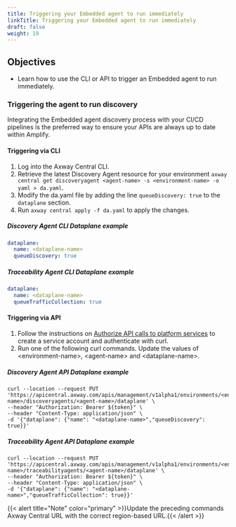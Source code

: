 ```yaml
---
title: Triggering your Embedded agent to run immediately
linkTitle: Triggering your Embedded agent to run immediately
draft: false
weight: 19
---
```


## Objectives

* Learn how to use the CLI or API to trigger an Embedded agent to run immediately.

### Triggering the agent to run discovery

Integrating the Embedded agent discovery process with your CI/CD pipelines is the preferred way to ensure your APIs are always up to date within Amplify.

#### Triggering via CLI

1. Log into the Axway Central CLI.
2. Retrieve the latest Discovery Agent resource for your environment `axway central get discoveryagent <agent-name> -s <environment-name> -o yaml > da.yaml`.
3. Modify the da.yaml file by adding the line `queueDiscovery: true` to the `dataplane` section.
4. Run `axway central apply -f da.yaml` to apply the changes.

##### Discovery Agent CLI Dataplane example

```yaml
dataplane:
  name: <dataplane-name>
  queueDiscovery: true
```

##### Traceability Agent CLI Dataplane example

```yaml
dataplane:
  name: <dataplane-name>
  queueTrafficCollection: true
```

#### Triggering via API

1. Follow the instructions on [Authorize API calls to platform services](/docs/integrate_with_central/platform-auth-examples/) to create a service account and authenticate with curl.
2. Run one of the following curl commands. Update the values of &lt;environment-name&gt;, &lt;agent-name&gt; and &lt;dataplane-name&gt;.

##### Discovery Agent API Dataplane example

```shell
curl --location --request PUT 'https://apicentral.axway.com/apis/management/v1alpha1/environments/<environment-name>/discoveryagents/<agent-name>/dataplane' \
--header "Authorization: Bearer ${token}" \
--header "Content-Type: application/json" \
-d '{"dataplane": {"name": "<dataplane-name>","queueDiscovery": true}}'
```

##### Traceability Agent API Dataplane example

```shell
curl --location --request PUT 'https://apicentral.axway.com/apis/management/v1alpha1/environments/<environment-name>/traceabilityagents/<agent-name>/dataplane' \
--header "Authorization: Bearer ${token}" \
--header "Content-Type: application/json" \
-d '{"dataplane": {"name": "<dataplane-name>","queueTrafficCollection": true}}'
```

{{< alert title="Note" color="primary" >}}Update the preceding commands Axway Central URL with the correct region-based URL.{{< /alert >}}
